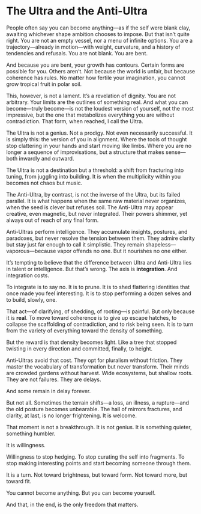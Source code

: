 # The Ultra and the Anti-Ultra

People often say you can become anything—as if the self were blank clay, awaiting whichever shape ambition chooses to impose. But that isn’t quite right. You are not an empty vessel, nor a menu of infinite options. You are a trajectory—already in motion—with weight, curvature, and a history of tendencies and refusals. You are not blank. You are bent.

And because you are bent, your growth has contours. Certain forms are possible for you. Others aren’t. Not because the world is unfair, but because coherence has rules. No matter how fertile your imagination, you cannot grow tropical fruit in polar soil.

This, however, is not a lament. It’s a revelation of dignity. You are not arbitrary. Your limits are the outlines of something real. And what you can become—truly become—is not the loudest version of yourself, not the most impressive, but the one that metabolizes everything you are without contradiction. That form, when reached, I call the Ultra.

The Ultra is not a genius. Not a prodigy. Not even necessarily successful. It is simply this: the version of you in alignment. Where the tools of thought stop clattering in your hands and start moving like limbs. Where you are no longer a sequence of improvisations, but a structure that makes sense—both inwardly and outward.

The Ultra is not a destination but a threshold: a shift from fracturing into tuning, from juggling into building. It is when the multiplicity within you becomes not chaos but music.

The Anti-Ultra, by contrast, is not the inverse of the Ultra, but its failed parallel. It is what happens when the same raw material never organizes, when the seed is clever but refuses soil. The Anti-Ultra may appear creative, even magnetic, but never integrated. Their powers shimmer, yet always out of reach of any final form.

Anti-Ultras perform intelligence. They accumulate insights, postures, and paradoxes, but never resolve the tension between them. They admire clarity but stay just far enough to call it simplistic. They remain shapeless—vaporous—because vapor offends no one. But it nourishes no one either.

It’s tempting to believe that the difference between Ultra and Anti-Ultra lies in talent or intelligence. But that’s wrong. The axis is **integration**. And integration costs.

To integrate is to say no. It is to prune. It is to shed flattering identities that once made you feel interesting. It is to stop performing a dozen selves and to build, slowly, one.

That act—of clarifying, of shedding, of rooting—is painful. But only because it is **real**. To move toward coherence is to give up escape hatches, to collapse the scaffolding of contradiction, and to risk being seen. It is to turn from the variety of everything toward the density of something.

But the reward is that density becomes light. Like a tree that stopped twisting in every direction and committed, finally, to height.

Anti-Ultras avoid that cost. They opt for pluralism without friction. They master the vocabulary of transformation but never transform. Their minds are crowded gardens without harvest. Wide ecosystems, but shallow roots. They are not failures. They are delays.

And some remain in delay forever.

But not all. Sometimes the terrain shifts—a loss, an illness, a rupture—and the old posture becomes unbearable. The hall of mirrors fractures, and clarity, at last, is no longer frightening. It is welcome.

That moment is not a breakthrough. It is not genius. It is something quieter, something humbler.

It is willingness.

Willingness to stop hedging. To stop curating the self into fragments. To stop making interesting points and start becoming someone through them.

It is a turn. Not toward brightness, but toward form. Not toward more, but toward fit.

You cannot become anything. But you can become yourself.

And that, in the end, is the only freedom that matters.